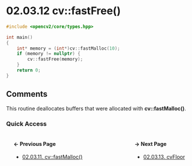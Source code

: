 # 02.03.12 cv::fastFree&lpar;&rpar;

```cxx
#include <opencv2/core/types.hpp>

int main()
{
    int* memory = (int*)cv::fastMalloc(10);
    if (memory != nullptr) {
        cv::fastFree(memory);
    }
    return 0;
}

```

## <span title="References: Learning OpenCV 3 - page 63">Comments</span>

This routine deallocates buffers that were allocated with **cv::fastMalloc()**.

### Quick Access

<div class="previous_page" style="float:left;margin-left:20px;margin-right:20px">

#### &#8592; Previous Page

* [02.03.11. cv::fastMalloc&lpar;&rpar;](./../../02.data_types/03.utility_functions/11.fastmalloc.md)

</div>
<div class="next_page" style="float:right;margin-left:20px;margin-right:20px">

#### &#8594; Next Page

* [02.03.13. cvFloor](./../../02.data_types/03.utility_functions/13.cvfloor.md)

</div>
